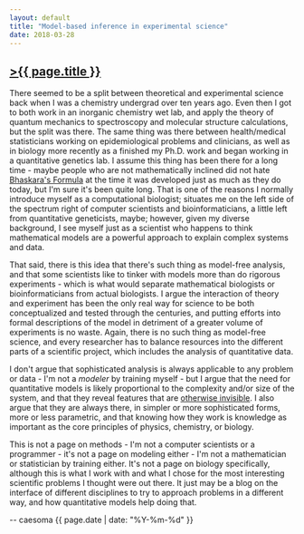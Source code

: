 ```yaml
---
layout: default
title: "Model-based inference in experimental science"
date: 2018-03-28
---
```


## [>{{ page.title }}](https://caesoma.github.io/archive/standalone/2018-03-28-model-based-science)
<!-- >Model-based inference in experimental science: putting theory and practice together -->

There seemed to be a split between theoretical and experimental science back when I was a chemistry undergrad over ten years ago. Even then I got to both work in an inorganic chemistry wet lab, and apply the theory of quantum mechanics to spectroscopy and molecular structure calculations, but the split was there. The same thing was there between health/medical statisticians working on epidemiological problems and clinicians, as well as in biology more recently as a finished my Ph.D. work and began working in a quantitative genetics lab.
I assume this thing has been there for a long time - maybe people who are not mathematically inclined did not hate [Bhaskara's Formula](http://mathworld.wolfram.com/BhaskarasFormula.html) at the time it was developed just as much as they do today, but I'm sure it's been quite long.
That is one of the reasons I normally introduce myself as a computational biologist; situates me on the left side of the spectrum right of computer scientists and bioinformaticians, a little left from quantitative geneticists, maybe; however, given my diverse background, I see myself just as a scientist who happens to think mathematical models are a powerful approach to explain complex systems and data.

That said, there is this idea that there's such thing as model-free analysis, and that some scientists like to tinker with models more than do rigorous experiments - which is what would separate mathematical biologists or bioinformaticians from actual biologists. I argue the interaction of theory and experiment has been the only real way for science to be both conceptualized and tested through the centuries, and putting efforts into formal descriptions of the model in detriment of a greater volume of experiments is no waste. Again, there is no such thing as model-free science, and every researcher has to balance resources into the different parts of a scientific project, which includes the analysis of quantitative data.

I don't argue that sophisticated analysis is always applicable to any problem or data - I'm not a _modeler_ by training myself - but I argue that the need for quantitative models is likely proportional to the complexity and/or size of the system, and that they reveal features that are [otherwise invisible](http://journals.plos.org/plosbiology/article?id=10.1371/journal.pbio.0020439).
I also argue that they are always there, in simpler or more sophisticated forms, more or less parametric, and that knowing how they work is knowledge as important as the core principles of physics, chemistry, or biology.

This is not a page on methods - I'm not a computer scientists or a programmer - it's not a page on modeling either - I'm not a mathematician or statistician by training either. It's not a page on biology specifically, although this is what I work with and what I chose for the most interesting scientific problems I thought were out there. It just may be a blog on the interface of different disciplines to try to approach problems in a different way, and how quantitative models help doing that.

-- caesoma {{ page.date | date: "%Y-%m-%d" }}


<!-- [//]: # (comment) -->
